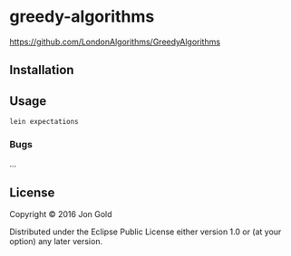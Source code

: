 # greedy-algorithms

https://github.com/LondonAlgorithms/GreedyAlgorithms

## Installation

## Usage

```
lein expectations
```

### Bugs

...

## License

Copyright © 2016 Jon Gold

Distributed under the Eclipse Public License either version 1.0 or (at
your option) any later version.
